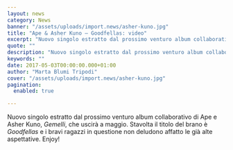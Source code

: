 ```yaml
---
layout: news
category: News
banner: "/assets/uploads/import.news/asher-kuno.jpg"
title: "Ape & Asher Kuno – Goodfellas: video"
excerpt: "Nuovo singolo estratto dal prossimo venturo album collaborativo di Ape e Asher Kuno, Gemelli, che uscirà a maggio. Stavolta il titolo del brano è Goodfellas e i bravi ragazzi in questione non deludono affatto le già alte aspettative. Enjoy!"
quote: ""
description: "Nuovo singolo estratto dal prossimo venturo album collaborativo di Ape e Asher Kuno, Gemelli, che uscirà a maggio. Stavolta il titolo del brano è Goodfellas e i bravi ragazzi in questione non deludono affatto le già alte aspettative. Enjoy!"
keywords: ""
date: 2017-05-03T00:00:00.000+01:00
author: "Marta Blumi Tripodi"
cover: "/assets/uploads/import.news/asher-kuno.jpg"
pagination:
  enabled: true

---
```


Nuovo singolo estratto dal prossimo venturo album collaborativo di Ape e Asher Kuno, _Gemelli_, che uscirà a maggio. Stavolta il titolo del brano è _Goodfellas_ e i bravi ragazzi in questione non deludono affatto le già alte aspettative. Enjoy!